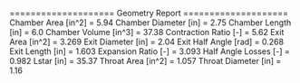 ==================== Geometry Report ====================
Chamber Area [in^2] = 5.94
Chamber Diameter [in] = 2.75
Chamber Length [in] = 6.0
Chamber Volume [in^3] = 37.38
Contraction Ratio [-] = 5.62
Exit Area [in^2] = 3.269
Exit Diameter [in] = 2.04
Exit Half Angle [rad] = 0.268
Exit Length [in] = 1.603
Expansion Ratio [-] = 3.093
Half Angle Losses [-] = 0.982
Lstar [in] = 35.37
Throat Area [in^2] = 1.057
Throat Diameter [in] = 1.16
